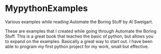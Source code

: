 # MypythonExamples
Various examples while reading Automate the Boring Stuff by Al Sweigart.

These are examples that I created while going through Automate the Boring Stuff.  This is a great book that teaches the basic of python, but allows you to expand on the examples.  Basically a great way to start out.  I have been able to program my first python project for my work, small but effective.  
